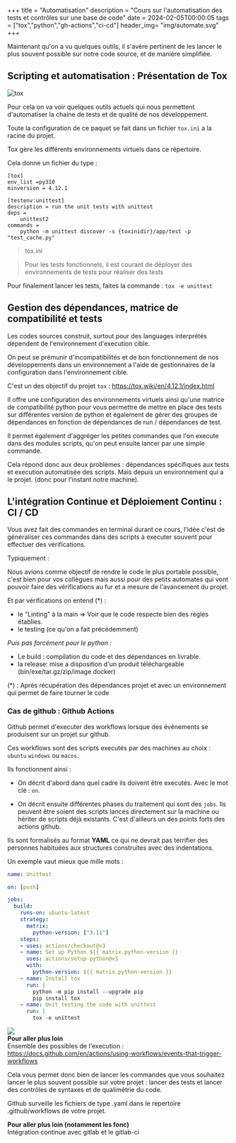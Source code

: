 +++
title = "Automatisation"
description = "Cours sur l'automatisation des tests et contrôles sur une base de code"
date = 2024-02-05T00:00:05
tags = ["tox","python","gh-actions","ci-cd"]
header_img= "img/automate.svg"
+++

Maintenant qu'on a vu quelques outils, il s'avère pertinent de les lancer le plus souvent possible sur notre code source, et de manière simplifiée.

## Scripting et automatisation : Présentation de Tox

![tox](img/tox.png)

Pour cela on va voir quelques outils actuels qui nous permettent d'automatiser la chaine de tests et de qualité de nos développement.

Toute la configuration de ce paquet se fait dans un fichier `tox.ini` a la racine du projet. 

Tox gère les différents environnements virtuels dans ce répertoire.

Cela donne un fichier du type : 
```
[tox]
env_list =py310
minversion = 4.12.1

[testenv:unittest]
description = run the unit tests with unittest
deps =
    unittest2
commands =
    python -m unittest discover -s {toxinidir}/app/test -p "test_cache.py"
```
> tox.ini

> Pour les tests fonctionnels, il est courant de déployer des environnements de tests pour réaliser des tests

Pour finalement lancer les tests, faites la commande : 
`tox -e unittest`

## Gestion des dépendances, matrice de compatibilité et tests 

Les codes sources construit, surtout pour des languages interprétés dépendent de l'environnement d'execution cible. 

On peut se prémunir d'incompatibilités et de bon fonctionnement de nos développements dans un environnement a l'aide de gestionnaires de la configuration dans l'environnement cible.

C'est un des objectif du projet `tox` : <a href="https://tox.wiki/en/4.12.1/index.html">https://tox.wiki/en/4.12.1/index.html</a>

Il offre une configuration des environnements virtuels ainsi qu'une matrice de compatibilité python pour vous permettre de mettre en place des tests sur différentes version de python et également de gérer des groupes de dépendances en fonction de dépendances de run / dépendances de test. 

Il permet également d'aggréger les petites commandes que l'on execute dans des modules scripts, qu'on peut ensuite lancer par une simple commande.

Cela répond donc aux deux problèmes : dépendances spécifiques aux tests et execution automatisée des scripts. Mais depuis un environnement qui a le projet. (donc pour l'instant notre machine).

## L'intégration Continue et Déploiement Continu : CI / CD

Vous avez fait des commandes en terminal durant ce cours, l'idée c'est de généraliser ces commandes dans des scripts à executer souvent pour effectuer des vérifications.

Typiquement : 

Nous avions comme objectif de rendre le code le plus portable possible, c'est bien pour vos collègues mais aussi pour des petits automates qui vont pouvoir faire des vérifications au fur et a mesure de l'avancement du projet.

Et par vérifications on entend (*) : 
- le "Linting" à la main => Voir que le code respecte bien des règles établies.
- le testing (ce qu'on a fait précédemment)

*Puis pas forcément pour le python :* 
- Le build : compilation du code et des dépendances en livrable.
- la release: mise a disposition d'un produit téléchargeable (bin/exe/tar.gz/zip/image docker)

(*) : Après récupération des dépendances projet et avec un environnement qui permet de faire tourner le code



### Cas de github : Github Actions 

Github permet d'executer des workflows lorsque des événements se produisent sur un projet sur github.

Ces workflows sont des scripts executés par des machines au choix : `ubuntu` `windows` ou `macos`.

Ils fonctionnent ainsi : 
- On décrit d'abord dans quel cadre ils doivent être executés. Avec le mot clé : `on`.

- On décrit ensuite différentes phases du traitement qui sont des `jobs`. Ils peuvent être soient des scripts lancés directement sur la machine ou hériter de scripts déjà existants. C'est d'ailleurs un des points forts des actions github.

Ils sont formalisés au format **YAML** ce qui ne devrait pas terrifier des personnes habituées aux structures construites avec des indentations.

Un exemple vaut mieux que mille mots :

```yaml
name: Unittest

on: [push]

jobs:
  build:
    runs-on: ubuntu-latest
    strategy:
      matrix:
        python-version: ["3.11"]
    steps:
    - uses: actions/checkout@v3
    - name: Set up Python ${{ matrix.python-version }}
      uses: actions/setup-python@v3
      with:
        python-version: ${{ matrix.python-version }}
    - name: Install tox
      run: |
        python -m pip install --upgrade pip
        pip install tox
    - name: Unit testing the code with unittest
      run: |
        tox -e unittest
```

<img src="https://learn.microsoft.com/fr-fr/power-platform/alm/media/github-actions-tutorial/gh-lab-2.80.gif"/>
<div class="alert alert-info">
  <strong> Pour aller plus loin</strong> <br/>  Ensemble des possibles de l'execution : <a href="https://docs.github.com/en/actions/using-workflows/events-that-trigger-workflows">https://docs.github.com/en/actions/using-workflows/events-that-trigger-workflows</a>
</div>
 

Cela vous permet donc bien de lancer les commandes que vous souhaitez lancer le plus souvent possible sur votre projet : lancer des tests et lancer des contrôles de syntaxes et de qualimétrie du code.

Github surveille les fichiers de type .yaml dans le repertoire .github/workflows de votre projet.
 
<div class="alert alert-info">
  <strong> Pour aller plus loin (notamment les fonc)</strong> <br/> Intégration continue avec gitlab et le gitlab-ci
</div>
 